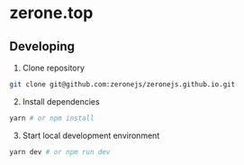 # zerone.top

## Developing

1. Clone repository

```bash
git clone git@github.com:zeronejs/zeronejs.github.io.git
```

2. Install dependencies

```bash
yarn # or npm install
```

3. Start local development environment

```bash
yarn dev # or npm run dev
```